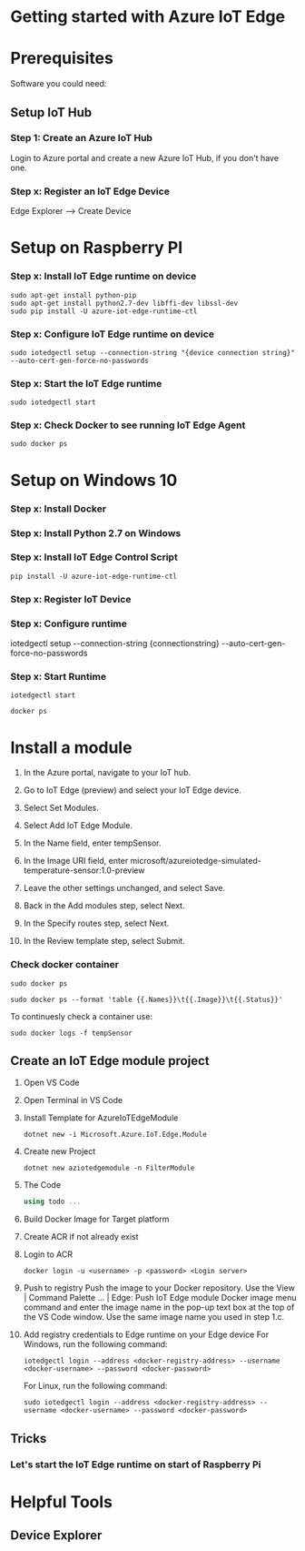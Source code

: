 # Getting started with Azure IoT Edge

# Prerequisites

Software you could need:

## Setup IoT Hub

### Step 1: Create an Azure IoT Hub

Login to Azure portal and create a new Azure IoT Hub, if you don't have one. 

### Step x: Register an IoT Edge Device

Edge Explorer --> Create Device

# Setup on Raspberry PI

### Step x: Install IoT Edge runtime on device

```
sudo apt-get install python-pip
sudo apt-get install python2.7-dev libffi-dev libssl-dev
sudo pip install -U azure-iot-edge-runtime-ctl
```

### Step x: Configure IoT Edge runtime on device

```
sudo iotedgectl setup --connection-string "{device connection string}" --auto-cert-gen-force-no-passwords
```

### Step x: Start the IoT Edge runtime

```
sudo iotedgectl start
```

### Step x: Check Docker to see running IoT Edge Agent

```
sudo docker ps
```

# Setup on Windows 10

### Step x: Install Docker

### Step x: Install Python 2.7 on Windows

### Step x: Install IoT Edge Control Script

```
pip install -U azure-iot-edge-runtime-ctl
```

### Step x: Register IoT Device

### Step x: Configure runtime

iotedgectl setup --connection-string {connectionstring} --auto-cert-gen-force-no-passwords

### Step x: Start Runtime

```
iotedgectl start

docker ps
```


# Install a module

1. In the Azure portal, navigate to your IoT hub.
1. Go to IoT Edge (preview) and select your IoT Edge device.
1. Select Set Modules.
1. Select Add IoT Edge Module.
1. In the Name field, enter tempSensor.
1. In the Image URI field, enter microsoft/azureiotedge-simulated-temperature-sensor:1.0-preview
1. Leave the other settings unchanged, and select Save.

1. Back in the Add modules step, select Next.
1. In the Specify routes step, select Next.
1. In the Review template step, select Submit.


### Check docker container

```
sudo docker ps

sudo docker ps --format 'table {{.Names}}\t{{.Image}}\t{{.Status}}'
```

To continuesly check a container use:

```
sudo docker logs -f tempSensor
```


## Create an IoT Edge module project

1. Open VS Code
1. Open Terminal in VS Code
1. Install Template for AzureIoTEdgeModule
    ```
    dotnet new -i Microsoft.Azure.IoT.Edge.Module
    ```
1. Create new Project
    ```
    dotnet new aziotedgemodule -n FilterModule
    ```
1. The Code
    ``` csharp
    using todo ...
    ```
1. Build Docker Image for Target platform
1. Create ACR if not already exist
1. Login to ACR
    ``` 
    docker login -u <username> -p <password> <Login server>
    ``` 
1. Push to registry
    Push the image to your Docker repository. Use the View | Command Palette ... | Edge: Push IoT Edge module Docker image menu command and enter the image name in the pop-up text box at the top of the VS Code window.   Use the same image name you used in step 1.c.
1. Add registry credentials to Edge runtime on your Edge device
    For Windows, run the following command:
    ```
    iotedgectl login --address <docker-registry-address> --username <docker-username> --password <docker-password> 
    ```

    For Linux, run the following command:
    ```
    sudo iotedgectl login --address <docker-registry-address> --username <docker-username> --password <docker-password> 
    ```




## Tricks

### Let's start the IoT Edge runtime on start of Raspberry Pi



# Helpful Tools

## Device Explorer

